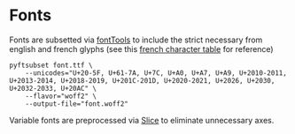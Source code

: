 # Fonts

Fonts are subsetted via [fontTools](https://fonttools.readthedocs.io/) to include the strict necessary from english and french glyphs (see this [french character table](https://character-table.netlify.app/french/) for reference)

```
pyftsubset font.ttf \
	--unicodes="U+20-5F, U+61-7A, U+7C, U+A0, U+A7, U+A9, U+2010-2011, U+2013-2014, U+2018-2019, U+201C-201D, U+2020-2021, U+2026, U+2030, U+2032-2033, U+20AC" \
	--flavor="woff2" \
	--output-file="font.woff2"
```

Variable fonts are preprocessed via [Slice](https://slice-gui.netlify.app/docs/) to eliminate unnecessary axes.
